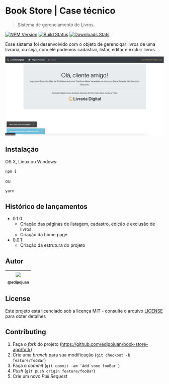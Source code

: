# Book Store | Case técnico

> Sistema de gerenciamento de Livros.

[![NPM Version][npm-image]][npm-url]
[![Build Status][travis-image]][travis-url]
[![Downloads Stats][npm-downloads]][npm-url]

Esse sistema foi desenvolvido com o objeto de gerenciqar livros de uma livraria, ou seja, com ele podemos cadastrar, listar, editar e excluir livros.

![](./book-store.png)

## Instalação

OS X, Linux ou Windows:

```sh
npm i
```

ou

```sh
yarn
```

## Histórico de lançamentos

- 0.1.0
  - Criação das páginas de listagem, cadastro, edição e exclusão de livros.
  - Criação da home page
- 0.0.1
  - Criação da estrutura do projeto
  
## Autor

| [<img src="https://avatars1.githubusercontent.com/u/9813896?v=4&s=115"><br><sub>@edipojuan</sub>](https://github.com/edipojuan) |
| :---: |

## License

Este projeto está licenciado sob a licença MIT - consulte o arquivo [LICENSE](LICENSE) para obter detalhes

## Contributing

1. Faça o _fork_ do projeto (<https://github.com/edipojuan/book-store-app/fork>)
2. Crie uma _branch_ para sua modificação (`git checkout -b feature/fooBar`)
3. Faça o _commit_ (`git commit -am 'Add some fooBar'`)
4. _Push_ (`git push origin feature/fooBar`)
5. Crie um novo _Pull Request_

[npm-image]: https://img.shields.io/npm/v/datadog-metrics.svg?style=flat-square
[npm-url]: https://npmjs.org/package/datadog-metrics
[npm-downloads]: https://img.shields.io/npm/dm/datadog-metrics.svg?style=flat-square
[travis-image]: https://img.shields.io/travis/dbader/node-datadog-metrics/master.svg?style=flat-square
[travis-url]: https://travis-ci.org/dbader/node-datadog-metrics
[wiki]: https://github.com/edipojuan/book-store-app/wiki
